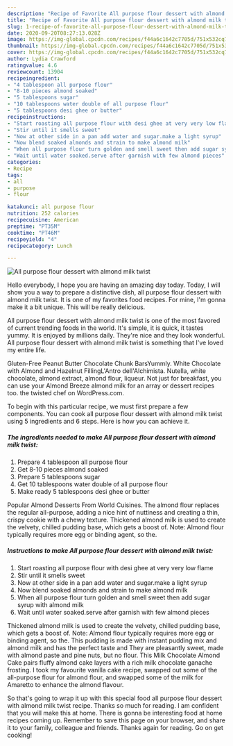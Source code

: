```yaml
---
description: "Recipe of Favorite All purpose flour dessert with almond milk twist"
title: "Recipe of Favorite All purpose flour dessert with almond milk twist"
slug: 1-recipe-of-favorite-all-purpose-flour-dessert-with-almond-milk-twist
date: 2020-09-20T08:27:13.028Z
image: https://img-global.cpcdn.com/recipes/f44a6c1642c7705d/751x532cq70/all-purpose-flour-dessert-with-almond-milk-twist-recipe-main-photo.jpg
thumbnail: https://img-global.cpcdn.com/recipes/f44a6c1642c7705d/751x532cq70/all-purpose-flour-dessert-with-almond-milk-twist-recipe-main-photo.jpg
cover: https://img-global.cpcdn.com/recipes/f44a6c1642c7705d/751x532cq70/all-purpose-flour-dessert-with-almond-milk-twist-recipe-main-photo.jpg
author: Lydia Crawford
ratingvalue: 4.6
reviewcount: 13904
recipeingredient:
- "4 tablespoon all purpose flour"
- "8-10 pieces almond soaked"
- "5 tablespoons sugar"
- "10 tablespoons water double of all purpose flour"
- "5 tablespoons desi ghee or butter"
recipeinstructions:
- "Start roasting all purpose flour with desi ghee at very very low flame"
- "Stir until it smells sweet"
- "Now at other side in a pan add water and sugar.make a light syrup"
- "Now blend soaked almonds and strain to make almond milk"
- "When all purpose flour turn golden and smell sweet then add sugar syrup with almond milk"
- "Wait until water soaked.serve after garnish with few almond pieces"
categories:
- Recipe
tags:
- all
- purpose
- flour

katakunci: all purpose flour 
nutrition: 252 calories
recipecuisine: American
preptime: "PT35M"
cooktime: "PT46M"
recipeyield: "4"
recipecategory: Lunch

---
```



![All purpose flour dessert with almond milk twist](https://img-global.cpcdn.com/recipes/f44a6c1642c7705d/751x532cq70/all-purpose-flour-dessert-with-almond-milk-twist-recipe-main-photo.jpg)

Hello everybody, I hope you are having an amazing day today. Today, I will show you a way to prepare a distinctive dish, all purpose flour dessert with almond milk twist. It is one of my favorites food recipes. For mine, I'm gonna make it a bit unique. This will be really delicious.

All purpose flour dessert with almond milk twist is one of the most favored of current trending foods in the world. It's simple, it is quick, it tastes yummy. It is enjoyed by millions daily. They're nice and they look wonderful. All purpose flour dessert with almond milk twist is something that I've loved my entire life.

Gluten-Free Peanut Butter Chocolate Chunk BarsYummly. White Chocolate with Almond and Hazelnut FillingL&#39;Antro dell&#39;Alchimista. Nutella, white chocolate, almond extract, almond flour, liqueur. Not just for breakfast, you can use your Almond Breeze almond milk for an array or dessert recipes too. the twisted chef on WordPress.com.


To begin with this particular recipe, we must first prepare a few components. You can cook all purpose flour dessert with almond milk twist using 5 ingredients and 6 steps. Here is how you can achieve it.

<!--inarticleads1-->

##### The ingredients needed to make All purpose flour dessert with almond milk twist:

1. Prepare 4 tablespoon all purpose flour
1. Get 8-10 pieces almond soaked
1. Prepare 5 tablespoons sugar
1. Get 10 tablespoons water double of all purpose flour
1. Make ready 5 tablespoons desi ghee or butter


Popular Almond Desserts From World Cuisines. The almond flour replaces the regular all-purpose, adding a nice hint of nuttiness and creating a thin, crispy cookie with a chewy texture. Thickened almond milk is used to create the velvety, chilled pudding base, which gets a boost of. Note: Almond flour typically requires more egg or binding agent, so the. 

<!--inarticleads2-->

##### Instructions to make All purpose flour dessert with almond milk twist:

1. Start roasting all purpose flour with desi ghee at very very low flame
1. Stir until it smells sweet
1. Now at other side in a pan add water and sugar.make a light syrup
1. Now blend soaked almonds and strain to make almond milk
1. When all purpose flour turn golden and smell sweet then add sugar syrup with almond milk
1. Wait until water soaked.serve after garnish with few almond pieces


Thickened almond milk is used to create the velvety, chilled pudding base, which gets a boost of. Note: Almond flour typically requires more egg or binding agent, so the. This pudding is made with instant pudding mix and almond milk and has the perfect taste and They are pleasantly sweet, made with almond paste and pine nuts, but no flour. This Milk Chocolate Almond Cake pairs fluffy almond cake layers with a rich milk chocolate ganache frosting. I took my favourite vanilla cake recipe, swapped out some of the all-purpose flour for almond flour, and swapped some of the milk for Amaretto to enhance the almond flavour. 

So that's going to wrap it up with this special food all purpose flour dessert with almond milk twist recipe. Thanks so much for reading. I am confident that you will make this at home. There is gonna be interesting food at home recipes coming up. Remember to save this page on your browser, and share it to your family, colleague and friends. Thanks again for reading. Go on get cooking!
